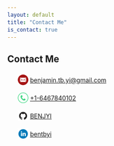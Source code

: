 ```yaml
---
layout: default
title: "Contact Me"
is_contact: true
---
```


## Contact Me

<img style="margin-left:24px;top:50%;transform:translateY(25%);position:relative;width:24px;height:24px;" src="./images/email-icon.png"/> [benjamin.tb.yi@gmail.com](mailto:benjamin.tb.yi@gmail.com)

<img style="margin-left:24px;top:50%;transform:translateY(25%);position:relative;width:24px;height:24px;" src="./images/phone-icon.png"/> [+1-6467840102](tel:+1-6467840102)

<img style="margin-left:24px;top:50%;transform:translateY(25%);position:relative;width:24px;height:24px;" src="./images/github-logo.png"/> [BENJYI](https://github.com/benjyi)

<img style="margin-left:24px;top:50%;transform:translateY(25%);position:relative;width:24px;height:24px;" src="./images/linkedin-icon.png"/> [bentbyi](https://www.linkedin.com/in/bentbyi/)

<br/>